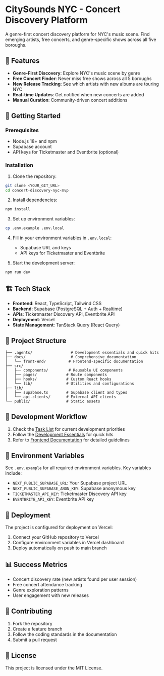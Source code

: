 # CitySounds NYC - Concert Discovery Platform

A genre-first concert discovery platform for NYC's music scene. Find emerging artists, free concerts, and genre-specific shows across all five boroughs.

## 🎵 Features

- **Genre-First Discovery**: Explore NYC's music scene by genre
- **Free Concert Finder**: Never miss free shows across all 5 boroughs
- **New Release Tracking**: See which artists with new albums are touring NYC
- **Real-time Updates**: Get notified when new concerts are added
- **Manual Curation**: Community-driven concert additions

## 🚀 Getting Started

### Prerequisites

- Node.js 18+ and npm
- Supabase account
- API keys for Ticketmaster and Eventbrite (optional)

### Installation

1. Clone the repository:
```bash
git clone <YOUR_GIT_URL>
cd concert-discovery-nyc-mvp
```

2. Install dependencies:
```bash
npm install
```

3. Set up environment variables:
```bash
cp .env.example .env.local
```

4. Fill in your environment variables in `.env.local`:
   - Supabase URL and keys
   - API keys for Ticketmaster and Eventbrite

5. Start the development server:
```bash
npm run dev
```

## 🏗️ Tech Stack

- **Frontend**: React, TypeScript, Tailwind CSS
- **Backend**: Supabase (PostgreSQL + Auth + Realtime)
- **APIs**: Ticketmaster Discovery API, Eventbrite API
- **Deployment**: Vercel
- **State Management**: TanStack Query (React Query)

## 📁 Project Structure

```
├── .agents/                 # Development essentials and quick hits
├── docs/                    # Comprehensive documentation
│   └── front-end/          # Frontend-specific documentation
├── src/
│   ├── components/         # Reusable UI components
│   ├── pages/             # Route components
│   ├── hooks/             # Custom React hooks
│   └── lib/               # Utilities and configurations
├── lib/
│   ├── supabase.ts        # Supabase client and types
│   └── api-clients/       # External API clients
└── public/                # Static assets
```

## 🎯 Development Workflow

1. Check the [Task List](docs/TASK_LIST.md) for current development priorities
2. Follow the [Development Essentials](.agents/development-essentials.md) for quick hits
3. Refer to [Frontend Documentation](docs/front-end/) for detailed guidelines

## 🔧 Environment Variables

See `.env.example` for all required environment variables. Key variables include:

- `NEXT_PUBLIC_SUPABASE_URL`: Your Supabase project URL
- `NEXT_PUBLIC_SUPABASE_ANON_KEY`: Supabase anonymous key
- `TICKETMASTER_API_KEY`: Ticketmaster Discovery API key
- `EVENTBRITE_API_KEY`: Eventbrite API key

## 🚀 Deployment

The project is configured for deployment on Vercel:

1. Connect your GitHub repository to Vercel
2. Configure environment variables in Vercel dashboard
3. Deploy automatically on push to main branch

## 📊 Success Metrics

- Concert discovery rate (new artists found per user session)
- Free concert attendance tracking
- Genre exploration patterns
- User engagement with new releases

## 🤝 Contributing

1. Fork the repository
2. Create a feature branch
3. Follow the coding standards in the documentation
4. Submit a pull request

## 📄 License

This project is licensed under the MIT License.